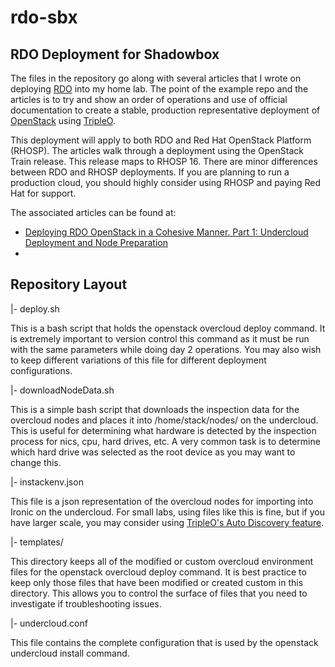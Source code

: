 # rdo-sbx
## RDO Deployment for Shadowbox

The files in the repository go along with several articles that I wrote on deploying [RDO](https://www.rdoproject.org/) into my home lab. The point of the example repo and the articles is to try and show an order of operations and use of official documentation to create a stable, production representative deployment of [OpenStack](https://www.openstack.org/) using [TripleO](https://docs.openstack.org/tripleo-docs/latest/).

This deployment will apply to both RDO and Red Hat OpenStack Platform (RHOSP). The articles walk through a deployment using the OpenStack Train release. This release maps to RHOSP 16. There are minor differences between RDO and RHOSP deployments. If you are planning to run a production cloud, you should highly consider using RHOSP and paying Red Hat for support.

The associated articles can be found at:
- [Deploying RDO OpenStack in a Cohesive Manner. Part 1: Undercloud Deployment and Node Preparation](https://kdjlab.com/deploying-rdo-in-a-cohesive-manner/)
- []()

## Repository Layout

|- deploy.sh

This is a bash script that holds the openstack overcloud deploy command. It is extremely important to version control this command as it must be run with the same parameters while doing day 2 operations. You may also wish to keep different variations of this file for different deployment configurations.

|- downloadNodeData.sh

This is a simple bash script that downloads the inspection data for the overcloud nodes and places it into /home/stack/nodes/ on the undercloud. This is useful for determining what hardware is detected by the inspection process for nics, cpu, hard drives, etc. A very common task is to determine which hard drive was selected as the root device as you may want to change this.

|- instackenv.json

This file is a json representation of the overcloud nodes for importing into Ironic on the undercloud. For small labs, using files like this is fine, but if you have larger scale, you may consider using [TripleO's Auto Discovery feature](https://docs.openstack.org/project-deploy-guide/tripleo-docs/latest/provisioning/node_discovery.html).

|- templates/

This directory keeps all of the modified or custom overcloud environment files for the openstack overcloud deploy command. It is best practice to keep only those files that have been modified or created custom in this directory. This allows you to control the surface of files that you need to investigate if troubleshooting issues.

|- undercloud.conf

This file contains the complete configuration that is used by the openstack undercloud install command.
